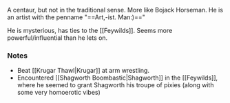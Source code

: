 A centaur, but not in the traditional sense. More like Bojack Horseman.
He is an artist with the penname "==Art,-ist. Man:)=="

He is mysterious, has ties to the [[Feywilds]]. Seems more powerful/influential than he lets on. 



### Notes
- Beat [[Krugar Thawl|Krugar]] at arm wrestling.
- Encountered [[Shagworth Boombastic|Shagworth]] in the [[Feywilds]], where he seemed to grant Shagworth his troupe of pixies (along with some very homoerotic vibes)